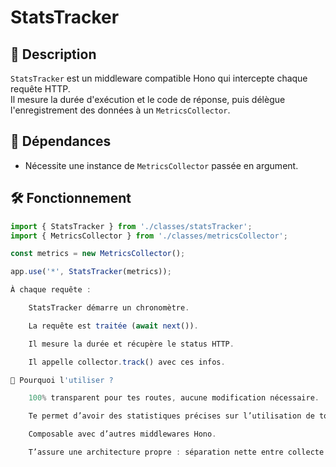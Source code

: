 # StatsTracker

## 📌 Description

`StatsTracker` est un middleware compatible Hono qui intercepte chaque requête HTTP.  
Il mesure la durée d'exécution et le code de réponse, puis délègue l'enregistrement des données à un `MetricsCollector`.

## 🔗 Dépendances

- Nécessite une instance de `MetricsCollector` passée en argument.

## 🛠️ Fonctionnement

```ts
import { StatsTracker } from './classes/statsTracker';
import { MetricsCollector } from './classes/metricsCollector';

const metrics = new MetricsCollector();

app.use('*', StatsTracker(metrics));

À chaque requête :

    StatsTracker démarre un chronomètre.

    La requête est traitée (await next()).

    Il mesure la durée et récupère le status HTTP.

    Il appelle collector.track() avec ces infos.

🎯 Pourquoi l'utiliser ?

    100% transparent pour tes routes, aucune modification nécessaire.

    Te permet d’avoir des statistiques précises sur l’utilisation de ton API.

    Composable avec d’autres middlewares Hono.

    T’assure une architecture propre : séparation nette entre collecte et traitement.
